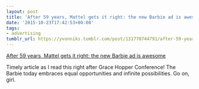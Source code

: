 ```yaml
---
layout: post
title: 'After 59 years, Mattel gets it right: the new Barbie ad is awesome'
date: '2015-10-23T17:42:53+00:00'
tags:
- advertising
tumblr_url: https://yvonniks.tumblr.com/post/131770744791/after-59-years-mattel-gets-it-right-the-new
---
```

[After 59 years, Mattel gets it right: the new Barbie ad is awesome](http://www.catchnews.com/culture-news/after-59-years-mattel-gets-it-right-the-new-barbie-ad-is-awesome-1445076134.html)  

Timely article as I read this right after Grace Hopper Conference! The Barbie today embraces equal opportunities and infinite possibilities. Go on, girl.&nbsp;
